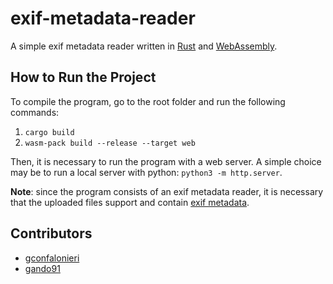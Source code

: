 # exif-metadata-reader

A simple exif metadata reader written in [Rust](https://www.rust-lang.org/) and [WebAssembly](https://webassembly.org/).

## How to Run the Project

To compile the program, go to the root folder and run the following commands:

1. `cargo build`
2. `wasm-pack build --release --target web`

Then, it is necessary to run the program with a web server. A simple choice may be to run a local server with python: `python3 -m http.server`.

**Note**: since the program consists of an exif metadata reader, it is necessary that the uploaded files support and contain [exif metadata](https://en.wikipedia.org/wiki/Exif).

## Contributors

* [gconfalonieri](https://github.com/gconfalonieri)
* [gando91](https://github.com/gando91)
